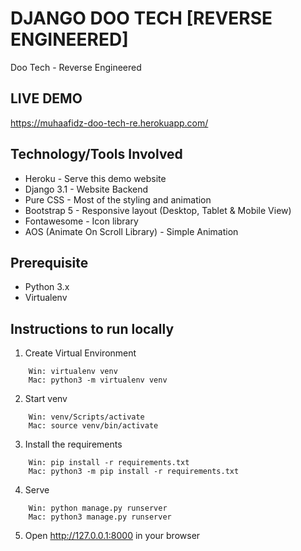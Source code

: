 # DJANGO DOO TECH [REVERSE ENGINEERED]
Doo Tech - Reverse Engineered

## LIVE DEMO
https://muhaafidz-doo-tech-re.herokuapp.com/

## Technology/Tools Involved
- Heroku - Serve this demo website
- Django 3.1 - Website Backend
- Pure CSS - Most of the styling and animation
- Bootstrap 5 - Responsive layout (Desktop, Tablet & Mobile View)
- Fontawesome - Icon library
- AOS (Animate On Scroll Library) - Simple Animation

## Prerequisite
- Python 3.x
- Virtualenv

## Instructions to run locally
1. Create Virtual Environment
```
    Win: virtualenv venv
    Mac: python3 -m virtualenv venv
```

2. Start venv
```
    Win: venv/Scripts/activate
    Mac: source venv/bin/activate
```

3. Install the requirements
```
    Win: pip install -r requirements.txt
    Mac: python3 -m pip install -r requirements.txt
```

4. Serve
```
    Win: python manage.py runserver
    Mac: python3 manage.py runserver
```

5. Open http://127.0.0.1:8000 in your browser
